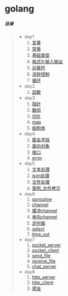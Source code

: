 # golang
##### 目录

> - day1
>   1. [变量](./day1/01_变量.go)
>   2. [常量](./day1/02_常量.go)
>   3. [基础类型](./day1/03_基础类型.go)
>   4. [格式化输入输出](./day1/04_格式化输入输出.go)
>   5. [运算符](./day1/05_运算符.go)
>   6. [流程控制](./day1/06_流程控制.go)
>   7. [循环](./day1/07_循环.go)
> - day2
>   1. [函数](./day2/01_函数.go)
> - day3
>   1. [指针](./day3/01_指针.go)
>   2. [数组](./day3/02_数组.go)
>   3. [切片](./day3/03_切片.go)
>   4. [map](./day3/04_map.go)
>   5. [结构体](./day3/05_结构体.go)
> - day4
>   1. [匿名字段](./day4/01_匿名字段.go)
>   2. [面向对象](./day4/02_面向对象.go)
>   3. [接口](./day4/03_接口.go)
>   4. [error](./day4/04_error.go)
> - day5
>   1. [文本处理](./day5/01_文本处理.go)
>   2. [json处理](./day5/02_json处理.go)
>   3. [文件处理](./day5/03_文件处理.go)
>   3. [案例_文件拷贝](./day5/04_案例_文件拷贝.go)
> - day6
>   1. [goroutine](./day6/01_goroutine.go)
>   2. [channel](./day6/02_channel.go)
>   3. [缓冲channel](./day6/03_缓冲channel.go)
>   4. [单向channel](./day6/04_单向channel.go)
>   5. [定时器](./day6/05_定时器.go)
>   6. [select](./day6/06_select.go)
>   7. [time_out](./day6/07_time_out.go)
> - day7
>   1. [socket_server](./day7/01_tcp_server.go)
>   2. [socket_client](./day7/02_tcp_client.go)
>   3. [send_file](./day7/03_send_file.go)
>   4. [receive_file](./day7/04_receive_file.go)
>   5. [chat_server](./day7/05_chat_server.go)
> - day8
>   1. [http_server](./day8/01_http_server.go)
>   2. [http_client](./day8/02_http_client.go)
>   3. [爬虫](./day8/03_爬虫.go)